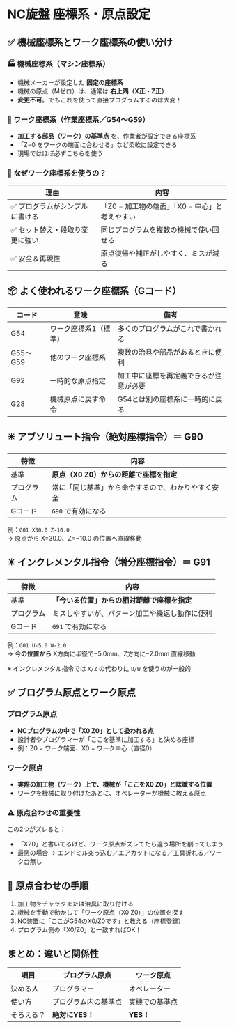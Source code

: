 # NC旋盤 座標系・原点設定

## ✅ 機械座標系とワーク座標系の使い分け

### 🏭 機械座標系（マシン座標系）
- 機械メーカーが設定した **固定の座標系**
- 機械の原点（Mゼロ）は、通常は **右上隅（X正・Z正）**
- **変更不可**。でもこれを使って直接プログラムするのは大変！

### 🧰 ワーク座標系（作業座標系／G54～G59）
- **加工する部品（ワーク）の基準点** を、作業者が設定できる座標系
- 「Z=0 をワークの端面に合わせる」など柔軟に設定できる
- 現場ではほぼ必ずこちらを使う

### 🎯 なぜワーク座標系を使うの？

| 理由 | 内容 |
| --- | --- |
| ✅ プログラムがシンプルに書ける | 「Z0 = 加工物の端面」「X0 = 中心」と考えやすい |
| ✅ セット替え・段取り変更に強い | 同じプログラムを複数の機械で使い回せる |
| ✅ 安全＆再現性 | 原点復帰や補正がしやすく、ミスが減る |

## 📦 よく使われるワーク座標系（Gコード）

| コード | 意味 | 備考 |
| --- | --- | --- |
| G54 | ワーク座標系1（標準） | 多くのプログラムがこれで書かれる |
| G55〜G59 | 他のワーク座標系 | 複数の治具や部品があるときに便利 |
| G92 | 一時的な原点指定 | 加工中に座標を再定義できるが注意が必要 |
| G28 | 機械原点に戻す命令 | G54とは別の座標系に一時的に戻る |

## ✴️ アブソリュート指令（絶対座標指令）＝ G90

| 特徴 | 内容 |
| --- | --- |
| 基準 | **原点（X0 Z0）からの距離で座標を指定** |
| プログラム | 常に「同じ基準」から命令するので、わかりやすく安全 |
| Gコード | `G90` で有効になる |

例：`G01 X30.0 Z-10.0`  
→ 原点から X=30.0、Z=−10.0 の位置へ直線移動

## ✴️ インクレメンタル指令（増分座標指令）＝ G91

| 特徴 | 内容 |
| --- | --- |
| 基準 | **「今いる位置」からの相対距離で座標を指定** |
| プログラム | ミスしやすいが、パターン加工や繰返し動作に便利 |
| Gコード | `G91` で有効になる |

例：`G01 U-5.0 W-2.0`  
→ **今の位置から** X方向に半径で−5.0mm、Z方向に−2.0mm 直線移動

※ インクレメンタル指令では `X/Z` の代わりに `U/W` を使うのが一般的

## ✅ プログラム原点とワーク原点

### プログラム原点
- **NCプログラムの中で「X0 Z0」として扱われる点**
- 設計者やプログラマーが「ここを基準に加工する」と決める座標
- 例：Z0 = ワーク端面、X0 = ワーク中心（直径0）

### ワーク原点
- **実際の加工物（ワーク）上で、機械が「ここをX0 Z0」と認識する位置**
- ワークを機械に取り付けたあとに、オペレーターが機械に教える原点

### ⚠️ 原点合わせの重要性
この2つがズレると：
- 「X20」と書いてるけど、ワーク原点がズレてたら違う場所を削ってしまう
- 最悪の場合 → エンドミル突っ込む／エアカットになる／工具折れる／ワーク台無し

## 🧭 原点合わせの手順

1. 加工物をチャックまたは治具に取り付ける
2. 機械を手動で動かして「ワーク原点（X0 Z0）」の位置を探す
3. NC装置に「ここがG54のX0/Z0です」と教える（座標登録）
4. プログラム側の「X0/Z0」と一致すればOK！

## まとめ：違いと関係性

| 項目 | プログラム原点 | ワーク原点 |
| --- | --- | --- |
| 決める人 | プログラマー | オペレーター |
| 使い方 | プログラム内の基準点 | 実機での基準点 |
| そろえる？ | **絶対にYES！** | **YES！** | 